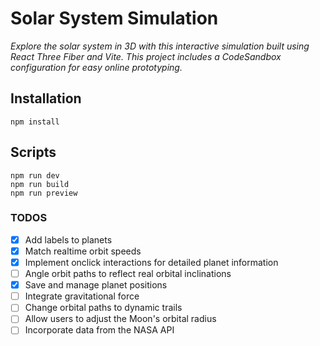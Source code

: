 # Solar System Simulation

_Explore the solar system in 3D with this interactive simulation built using React Three Fiber and Vite. This project includes a CodeSandbox configuration for easy online prototyping._

## Installation

```
npm install
```

## Scripts

```
npm run dev
npm run build
npm run preview
```

### TODOS

- [x] Add labels to planets
- [x] Match realtime orbit speeds
- [x] Implement onclick interactions for detailed planet information
- [ ] Angle orbit paths to reflect real orbital inclinations
- [x] Save and manage planet positions
- [ ] Integrate gravitational force
- [ ] Change orbital paths to dynamic trails
- [ ] Allow users to adjust the Moon's orbital radius
- [ ] Incorporate data from the NASA API
